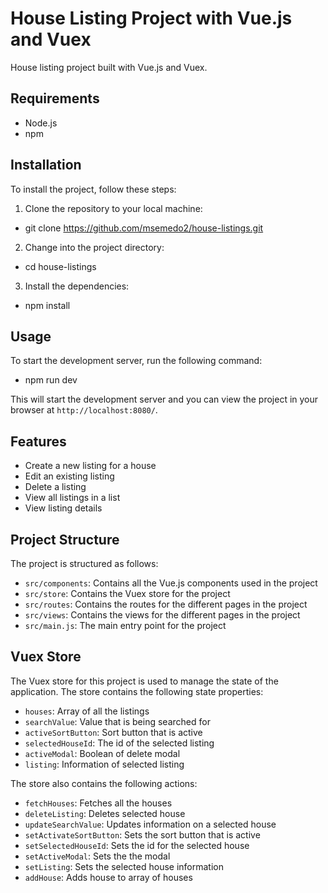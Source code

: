# House Listing Project with Vue.js and Vuex

House listing project built with Vue.js and Vuex.

## Requirements

- Node.js
- npm

## Installation

To install the project, follow these steps:

1. Clone the repository to your local machine:

- git clone https://github.com/msemedo2/house-listings.git

2. Change into the project directory:

- cd house-listings

3. Install the dependencies:

- npm install

## Usage

To start the development server, run the following command:

- npm run dev

This will start the development server and you can view the project in your browser at `http://localhost:8080/`.

## Features

- Create a new listing for a house
- Edit an existing listing
- Delete a listing
- View all listings in a list
- View listing details

## Project Structure

The project is structured as follows:

- `src/components`: Contains all the Vue.js components used in the project
- `src/store`: Contains the Vuex store for the project
- `src/routes`: Contains the routes for the different pages in the project
- `src/views`: Contains the views for the different pages in the project
- `src/main.js`: The main entry point for the project

## Vuex Store

The Vuex store for this project is used to manage the state of the application.
The store contains the following state properties:

- `houses`: Array of all the listings
- `searchValue`: Value that is being searched for
- `activeSortButton`: Sort button that is active
- `selectedHouseId`: The id of the selected listing
- `activeModal`: Boolean of delete modal
- `listing`: Information of selected listing

The store also contains the following actions:

- `fetchHouses`: Fetches all the houses
- `deleteListing`: Deletes selected house
- `updateSearchValue`: Updates information on a selected house
- `setActivateSortButton`: Sets the sort button that is active
- `setSelectedHouseId`: Sets the id for the selected house
- `setActiveModal`: Sets the the modal
- `setListing`: Sets the selected house information
- `addHouse`: Adds house to array of houses

